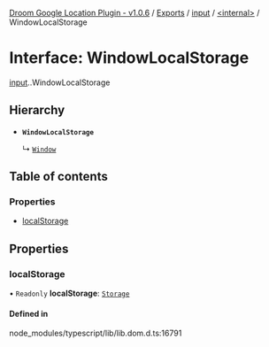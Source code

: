 [Droom Google Location Plugin - v1.0.6](../README.md) / [Exports](../modules.md) / [input](../modules/input.md) / [<internal\>](../modules/input._internal_.md) / WindowLocalStorage

# Interface: WindowLocalStorage

[input](../modules/input.md).[<internal>](../modules/input._internal_.md).WindowLocalStorage

## Hierarchy

- **`WindowLocalStorage`**

  ↳ [`Window`](input._internal_.Window.md)

## Table of contents

### Properties

- [localStorage](input._internal_.WindowLocalStorage.md#localstorage)

## Properties

### localStorage

• `Readonly` **localStorage**: [`Storage`](../modules/input._internal_.md#storage)

#### Defined in

node_modules/typescript/lib/lib.dom.d.ts:16791
